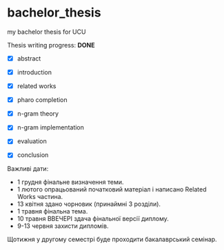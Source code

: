 # bachelor_thesis
my bachelor thesis for UCU

Thesis writing progress: **DONE**

- [x] abstract
- [x] introduction
- [x] related works
- [x] pharo completion
- [x] n-gram theory
- [x] n-gram implementation
- [x] evaluation
- [x] conclusion


Важливі дати:

- 1 грудня фінальне визначення теми.
- 1 лютого опрацьований початковий матеріал і написано Related Works частина.
- 13 квітня здано чорновик (принаймні 3 розділи).
- 1 травня фінальна тема.
- 10 травня ВВЕЧЕРІ здача фінальної версії диплому.
- 9-13 червня захисти дипломів.

Щотижня у другому семестрі буде проходити бакалаврський семінар.
